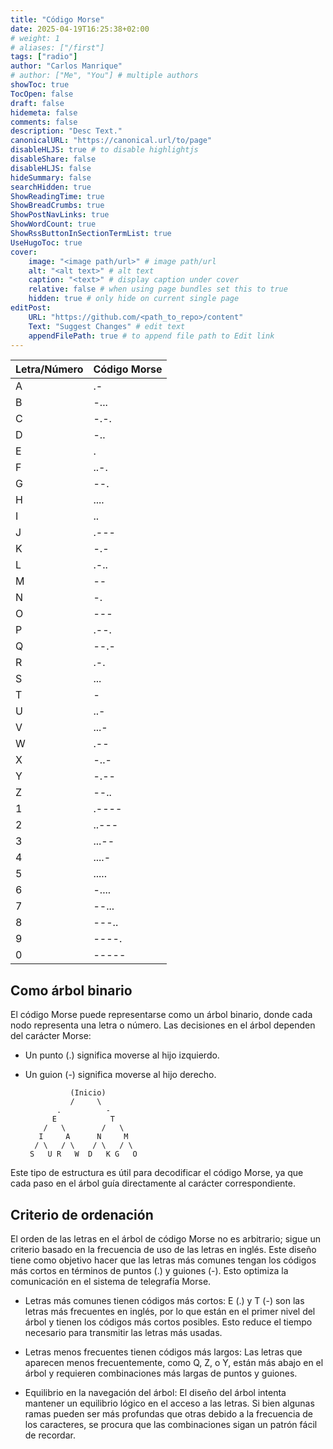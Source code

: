 ```yaml
---
title: "Código Morse"
date: 2025-04-19T16:25:38+02:00
# weight: 1
# aliases: ["/first"]
tags: ["radio"]
author: "Carlos Manrique"
# author: ["Me", "You"] # multiple authors
showToc: true
TocOpen: false
draft: false
hidemeta: false
comments: false
description: "Desc Text."
canonicalURL: "https://canonical.url/to/page"
disableHLJS: true # to disable highlightjs
disableShare: false
disableHLJS: false
hideSummary: false
searchHidden: true
ShowReadingTime: true
ShowBreadCrumbs: true
ShowPostNavLinks: true
ShowWordCount: true
ShowRssButtonInSectionTermList: true
UseHugoToc: true
cover:
    image: "<image path/url>" # image path/url
    alt: "<alt text>" # alt text
    caption: "<text>" # display caption under cover
    relative: false # when using page bundles set this to true
    hidden: true # only hide on current single page
editPost:
    URL: "https://github.com/<path_to_repo>/content"
    Text: "Suggest Changes" # edit text
    appendFilePath: true # to append file path to Edit link
---
```




| **Letra/Número** | **Código Morse** |
|-------------------|------------------|
| A                 | .-              |
| B                 | -...            |
| C                 | -.-.            |
| D                 | -..             |
| E                 | .               |
| F                 | ..-.            |
| G                 | --.             |
| H                 | ....            |
| I                 | ..              |
| J                 | .---            |
| K                 | -.-             |
| L                 | .-..            |
| M                 | --              |
| N                 | -.              |
| O                 | ---             |
| P                 | .--.            |
| Q                 | --.-            |
| R                 | .-.             |
| S                 | ...             |
| T                 | -               |
| U                 | ..-             |
| V                 | ...-            |
| W                 | .--             |
| X                 | -..-            |
| Y                 | -.--            |
| Z                 | --..            |
| 1                 | .----           |
| 2                 | ..---           |
| 3                 | ...--           |
| 4                 | ....-           |
| 5                 | .....           |
| 6                 | -....           |
| 7                 | --...           |
| 8                 | ---..           |
| 9                 | ----.           |
| 0                 | -----           |


## Como árbol binario

El código Morse puede representarse como un árbol binario, donde cada nodo representa una letra o número. Las decisiones en el árbol dependen del carácter Morse:

- Un punto (.) significa moverse al hijo izquierdo.
- Un guion (-) significa moverse al hijo derecho.


                (Inicio)
                /     \
             .          -
            E            T
          /   \        /   \
         I     A      N     M
        / \   / \    / \   / \
       S   U R   W  D   K G   O

Este tipo de estructura es útil para decodificar el código Morse, ya que cada paso en el árbol guía directamente al carácter correspondiente. 

## Criterio de ordenación

El orden de las letras en el árbol de código Morse no es arbitrario; sigue un criterio basado en la frecuencia de uso de las letras en inglés. Este diseño tiene como objetivo hacer que las letras más comunes tengan los códigos más cortos en términos de puntos (.) y guiones (-). Esto optimiza la comunicación en el sistema de telegrafía Morse.


- Letras más comunes tienen códigos más cortos:
        E (.) y T (-) son las letras más frecuentes en inglés, por lo que están en el primer nivel del árbol y tienen los códigos más cortos posibles.
        Esto reduce el tiempo necesario para transmitir las letras más usadas.

- Letras menos frecuentes tienen códigos más largos:
        Las letras que aparecen menos frecuentemente, como Q, Z, o Y, están más abajo en el árbol y requieren combinaciones más largas de puntos y guiones.

- Equilibrio en la navegación del árbol:
        El diseño del árbol intenta mantener un equilibrio lógico en el acceso a las letras. Si bien algunas ramas pueden ser más profundas que otras debido a la frecuencia de los caracteres, se procura que las combinaciones sigan un patrón fácil de recordar.